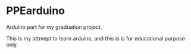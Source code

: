 # PPEarduino
Arduino part for my graduation project. 

This is my attmept to learn arduino, and this is is for educational purpose only. 

